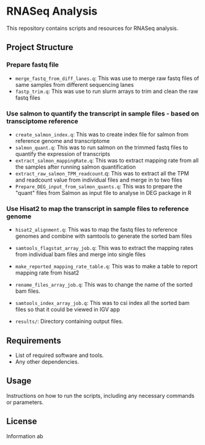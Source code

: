 # RNASeq Analysis

This repository contains scripts and resources for RNASeq analysis.

## Project Structure
### Prepare fastq file

- `merge_fastq_from_diff_lanes.q`: This was use to merge raw fastq files of same samples from different sequencing lanes
- `fastp_trim.q`: This was use to run slurm arrays to trim and clean the raw fastq files

### Use salmon to quantify the transcript in sample files - based on transciptome reference

- `create_salmon_index.q`: This was to create index file for salmon from reference genome and transcriptome
- `salmon_quant.q`: This was to run salmon on the trimmed fastq files to quantify the expression of transcripts
- `extract_salmon_mappingRate.q`: This was to extract mapping rate from all the samples after running salmon quantification
- `extract_raw_salmon_TPM_readcount`.q: This was to extract all the TPM and readcount value from individual files and merge in to two files
- `Prepare_DEG_input_from_salmon_quants.q`: This was to prepare the "quant" files from Salmon as input file to analyse in DEG package in R

### Use Hisat2 to map the transcript in sample files to reference genome

- `hisat2_alignment.q`: This was to map the fastq files to reference genomes and combine with samtools to generate the sorted bam files
- `samtools_flagstat_array_job.q`: This was to extract the mapping rates from individual bam files and merge into single files
- `make_reported_mapping_rate_table.q`: This was to make a table to report mapping rate from hisat2
- `rename_files_array_job.q`: This was to change the name of the sorted bam files. 
- `samtools_index_array_job.q`: This was to csi index all the sorted bam files so that it could be viewed in IGV app


- `results/`: Directory containing output files.

## Requirements

- List of required software and tools.
- Any other dependencies.

## Usage

Instructions on how to run the scripts, including any necessary commands or parameters.

## License

Information ab